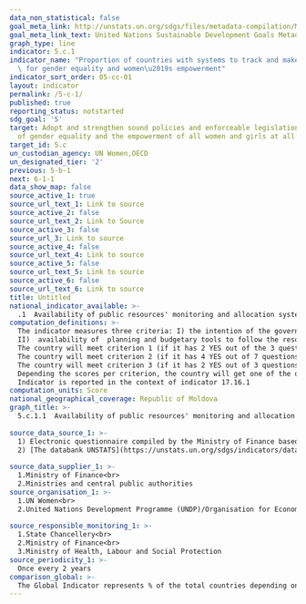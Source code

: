 ```yaml
---
data_non_statistical: false
goal_meta_link: http://unstats.un.org/sdgs/files/metadata-compilation/Metadata-Goal-5.pdf
goal_meta_link_text: United Nations Sustainable Development Goals Metadata (pdf 634kB)
graph_type: line
indicator: 5.c.1
indicator_name: "Proportion of countries with systems to track and make public allocations\
  \ for gender equality and women\u2019s empowerment"
indicator_sort_order: 05-cc-01
layout: indicator
permalink: /5-c-1/
published: true
reporting_status: notstarted
sdg_goal: '5'
target: Adopt and strengthen sound policies and enforceable legislation for the promotion
  of gender equality and the empowerment of all women and girls at all levels
target_id: 5.c
un_custodian_agency: UN Women,OECD
un_designated_tier: '2'
previous: 5-b-1
next: 6-1-1
data_show_map: false
source_active_1: true
source_url_text_1: Link to source
source_active_2: false
source_url_text_2: Link to Source
source_active_3: false
source_url_3: Link to source
source_active_4: false
source_url_text_4: Link to source
source_active_5: false
source_url_text_5: Link to source
source_active_6: false
source_url_text_6: Link to source
title: Untitled
national_indicator_available: >-
  .1  Availability of public resources' monitoring and allocation systems for gender equality and women's empowerment
computation_definitions: >-
  The indicator measures three criteria: I) the intention of the government to tackle gender equality and women empowerment (GEWE) by confirming the availability of programs / policies and allocation of resources to promote GEWE;<br> 
  II)  availability of  planning and budgetary tools to follow the resources for GEWE all over the public finance management cycle; iii) transparency in making pubic the information about the resources allocated for promoting GEWE.<br> 
  The country will meet criterion 1 (if it has 2 YES out of the 3 questions of criterion 1)<br> 
  The country will meet criterion 2 (if it has 4 YES out of 7 questions of criterion 2)<br> 
  The country will meet criterion 3 (if it has 2 YES out of 3 questions of criterion 3). <br> 
  Depending the scores per criterion, the country will get one of the qualifications "requirements are met totally", "requirements are partially met" and "requirements are not met".<br> 
  Indicator is reported in the context of indicator 17.16.1
computation_units: Score
national_geographical_coverage: Republic of Moldova
graph_title: >-
  5.c.1.1  Availability of public resources' monitoring and allocation systems for gender equality and women's empowerment <br> 
  
source_data_source_1: >-
  1) Electronic questionnaire compiled by the Ministry of Finance based on the information of ministries and CPA authorities and sent to the joint team of  UN Women, UNDP-OECD<br> 
  2) [The databank UNSTATS](https://unstats.un.org/sdgs/indicators/database/)<br> 
   
source_data_supplier_1: >-
  1.Ministry of Finance<br> 
  2.Ministries and central public authorities
source_organisation_1: >-
  1.UN Women<br> 
  2.United Nations Development Programme (UNDP)/Organisation for Economic Co-operation and Development (OECD)<br> 
  
source_responsible_monitoring_1: >-
  1.State Chancellery<br> 
  2.Ministry of Finance<br> 
  3.Ministry of Health, Labour and Social Protection
source_periodicity_1: >-
  Once every 2 years
comparison_global: >-
  The Global Indicator represents % of the total countries depending on the fulfilment of the requirements for criteria 1-3, national indicator  - represents the score provided to the country depending on the answers of the questionnaire-source 
---
```

